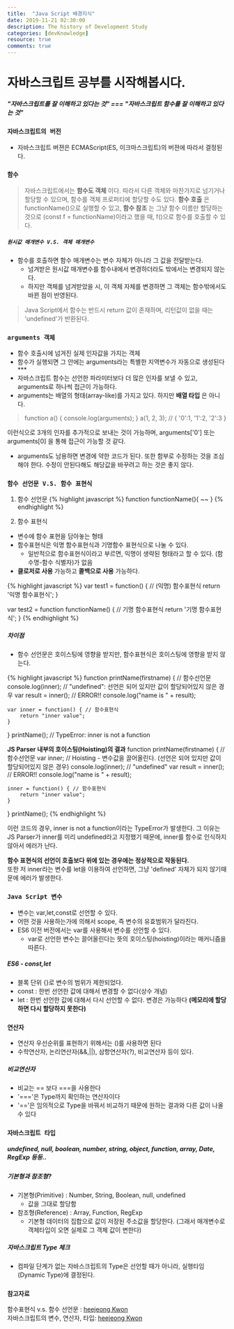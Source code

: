 ```yaml
---
title:  "Java Script 배경지식"
date: 2019-11-21 02:30:00
description: The history of Development Study
categories: [devKnowledge]
resource: true
comments: true
---
```

# 자바스크립트 공부를 시작해봅시다.
##### "자바스크립트를 잘 이해하고 있다는 것" === "자바스크립트 함수를 잘 이해하고 있다는 것"

### `자바스크립트의 버전`
- 자바스크립트 버젼은 ECMAScript(ES, 이크마스크립트)의 버젼에 따라서 결정된다.

### `함수`
> 자바스크립트에서는 **함수도 객체** 이다.
  따라서 다른 객체와 마찬가지로 넘기거나 할당할 수 있으며, 함수를 객체 프로퍼티에 할당할 수도 있다.
  **함수 호출** 은 functionName()으로 실행할 수 있고, **함수 참조** 는 그냥 함수 이름만 할당하는 것으로 (const f = functionName)이라고 했을 때, f()으로 함수를 호출할 수 있다.

##### `원시값 매개변수 V.S. 객체 매개변수`
- 함수를 호출하면 함수 매개변수는 변수 자체가 아니라 그 값을 전달받는다.
  - 넘겨받은 원시값 매개변수를 함수내에서 변경하더라도 밖에서는 변경되지 않는다.
  - 하지만 객체를 넘겨받았을 시, 이 객체 자체를 변경하면 그 객체는 함수밖에서도 바뀐 점이 반영된다.

> Java Script에서 함수는 반드시 return 값이 존재하며, 리턴값이 없을 때는 'undefined'가 반환된다.

### `arguments 객체`
- 함수 호출시에 넘겨진 실제 인자값을 가지는 객체
- 함수가 실행되면 그 안에는 arguments라는 특별한 지역변수가 자동으로 생성된다***
- 자바스크립트 함수는 선언한 파라미터보다 더 많은 인자를 보낼 수 있고, arguments로 하나씩 접근이 가능하다.
- arguments는 배열의 형태(array-like)를 가지고 있다. 하지만 **배열 타입** 은 아니다.

> function a() {
    console.log(arguments);
  }
  a(1, 2, 3); // { '0':1, '1':2, '2':3 }

이런식으로 3개의 인자를 추가적으로 보내는 것이 가능하며, arguments['0'] 또는 arguments[0] 을 통해 접근이 가능할 것 같다. <br>
- arguments도 남용하면 변경에 약한 코드가 된다. 또한 함부로 수정하는 것을 조심해야 한다. 수정이 안된다해도 해당값을 바꾸려고 하는 것은 좋지 않다.

### `함수 선언문 V.S. 함수 표현식`
1. 함수 선언문
{% highlight javascript %}
function functionName(){
  ~~
}
{% endhighlight %}

2. 함수 표현식
- 변수에 함수 표현을 담아놓는 형태
- 함수표현식은 익명 함수표현식과 기명함수 표현식으로 나눌 수 있다.
  - 일반적으로 함수표현식이라고 부르면, 익명이 생략된 형태라고 할 수 있다. (함수명-함수 식별자)가 없음
- **클로저로 사용** 가능하고 **콜백으로 사용** 가능하다.

{% highlight javascript %}
var test1 = function() { // (익명) 함수표현식
  return '익명 함수표현식';
}

var test2 = function functionName() { // 기명 함수표현식
  return '기명 함수표현식';
}
{% endhighlight %}

##### 차이점
- 함수 선언문은 호이스팅에 영향을 받지만, 함수표현식은 호이스팅에 영향을 받지 않는다.

{% highlight javascript %}
function printName(firstname) { // 함수선언문
    console.log(inner); // "undefined": 선언은 되어 있지만 값이 할당되어있지 않은 경우
    var result = inner(); // ERROR!!
    console.log("name is " + result);

    var inner = function() { // 함수표현식
        return "inner value";
    }
}
printName(); // TypeError: inner is not a function

**JS Parser 내부의 호이스팅(Hoisting)의 결과**
function printName(firstname) { // 함수선언문
    var inner; // Hoisting - 변수값을 끌어올린다. (선언은 되어 있지만 값이 할당되어있지 않은 경우)
    console.log(inner); // "undefined"
    var result = inner(); // ERROR!!
    console.log("name is " + result);

    inner = function() { // 함수표현식
        return "inner value";
    }
}
printName();
{% endhighlight %}

이런 코드의 경우, inner is not a function이라는 TypeError가 발생한다. 그 이유는 JS Parser가 inner를 미리 undefined라고 지정했기 때문에, inner를 함수로 인식하지 않아서 에러가 난다. <br>

**함수 표현식의 선언이 호출보다 위에 있는 경우에는 정상적으로 작동된다.**<br>
또한 저 inner라는 변수를 let을 이용하여 선언하면, 그냥 'defined' 자체가 되지 않기때문에 에러가 발생한다.<br>

### `Java Script 변수`
- 변수는 var,let,const로 선언할 수 있다.
- 어떤 것을 사용하는가에 의해서 scope, 즉 변수의 유효범위가 달라진다.
- ES6 이전 버전에서는 var를 사용해서 변수를 선언할 수 있다.
  - var로 선언한 변수는 끌어올린다는 뜻의 호이스팅(hoisting)이라는 매커니즘을 따른다.

##### ES6 - const,let
- 블록 단위 {}로 변수의 범위가 제한되었다.
- const : 한번 선언한 값에 대해서 변경할 수 없다(상수 개념)
- let : 한번 선언한 값에 대해서 다시 선언할 수 없다. 변경은 가능하다 **(메모리에 할당하면 다시 할당하지 못한다)**

### `연산자`
- 연산자 우선순위를 표현하기 위해서는 ()를 사용하면 된다
- 수학연산자, 논리연산자(&&,||), 삼항연산자(?), 비교연산자 등이 있다.

##### 비교연산자
- 비교는 == 보다 ===을 사용한다
- '==='은 Type까지 확인하는 연산자이다
- '=='은 임의적으로 Type을 바꿔서 비교하기 때문에 원하는 결과와 다른 값이 나올 수 있다

### `자바스크립트 타입`
##### undefined, null, boolean, number, string, object, function, array, Date, RegExp 등등..

##### 기본형과 참조형?
- 기본형(Primitive) : Number, String, Boolean, null, undefined
  - 값을 그대로 할당함
- 참조형(Reference) : Array, Function, RegExp
  - 기본형 데이터의 집합으로 값이 저장된 주소값을 할당한다. (그래서 매개변수로 객체타입이 오면 실제로 그 객체 값이 변한다)

##### 자바스크립트 Type 체크
  - 컴파일 단계가 없는 자바스크립트의 Type은 선언할 때가 아니라, 실행타임(Dynamic Type)에 결정된다.

### `참고자료`
함수표현식 v.s. 함수 선언문 : [heejeong Kwon](https://gmlwjd9405.github.io/2019/04/20/function-declaration-vs-function-expression.html)<br>
자바스크립트의 변수, 연산자, 타입: [heejeong Kwon](https://gmlwjd9405.github.io/2019/04/18/javascript-variable-and-type.html)<br>
